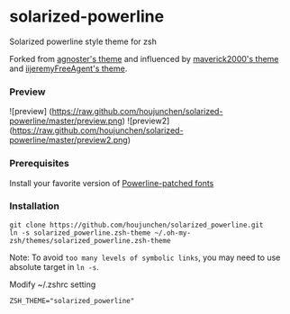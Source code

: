 # solarized-powerline
Solarized powerline style theme for zsh

Forked from [agnoster's theme](https://gist.github.com/3712874) and influenced by [maverick2000's theme](https://github.com/maverick2000/zsh2000) and [iijeremyFreeAgent's theme](https://github.com/jeremyFreeAgent/oh-my-zsh-powerline-theme).

### Preview
![preview] (https://raw.github.com/houjunchen/solarized-powerline/master/preview.png)
![preview2] (https://raw.github.com/houjunchen/solarized-powerline/master/preview2.png)

### Prerequisites

Install your favorite version of
[Powerline-patched fonts](https://github.com/Lokaltog/powerline-fonts)

### Installation

```
git clone https://github.com/houjunchen/solarized_powerline.git
ln -s solarized_powerline.zsh-theme ~/.oh-my-zsh/themes/solarized_powerline.zsh-theme
```
Note: To avoid `too many levels of symbolic links`, you may need to use absolute target in `ln -s`.

Modify ~/.zshrc setting

```
ZSH_THEME="solarized_powerline"
```
